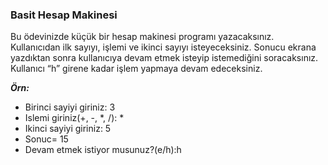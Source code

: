 ### Basit Hesap Makinesi

Bu ödevinizde küçük bir hesap makinesi programı yazacaksınız. Kullanıcıdan ilk sayıyı, işlemi ve ikinci sayıyı isteyeceksiniz. Sonucu ekrana yazdıktan sonra kullanıcıya devam etmek isteyip istemediğini soracaksınız. Kullanıcı “h” girene kadar işlem yapmaya devam edeceksiniz.

**_Örn:_**

* Birinci sayiyi giriniz: 3
* Islemi giriniz(+, -, *, /): *
* Ikinci sayiyi giriniz: 5
* Sonuc= 15
* Devam etmek istiyor musunuz?(e/h):h